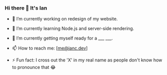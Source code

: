 ### Hi there 👋 It's Ian

- 🔭 I’m currently working on redesign of my website.
- 🌱 I’m currently learning Node.js and server-side rendering.
- 🎯 I’m currently getting myself ready for a ___ ___.

- 📫 How to reach me: [me@ianc.dev]
- ⚡ Fun fact: I cross out the 'X' in my real name as people don't know how to pronounce that 😂
